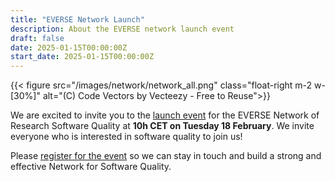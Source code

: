 ```yaml
---
title: "EVERSE Network Launch"
description: About the EVERSE network launch event
draft: false
date: 2025-01-15T00:00:00Z
start_date: 2025-01-15T00:00:00Z
---
```


{{< figure src="/images/network/network_all.png" class="float-right m-2 w-[30%]" alt="(C) Code Vectors by Vecteezy - Free to Reuse">}}

We are excited to invite you to the [launch event](https://indico.cern.ch/e/eversenetworklaunch) for the EVERSE Network of Research Software Quality at **10h CET on Tuesday 18 February**. We invite everyone who is interested in software quality to join us!

Please [register for the event](https://indico.cern.ch/event/1501988/registrations/113770/) so we can stay in touch and build a strong and effective Network for Software Quality.
